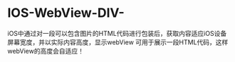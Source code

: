 # IOS-WebView-DIV-

iOS中通过对一段可以包含图片的HTML代码进行包装后，获取内容适应iOS设备屏幕宽度，并以实际内容高度，显示webView
可用于展示一段HTML代码，这样 webView的高度会自适应！
